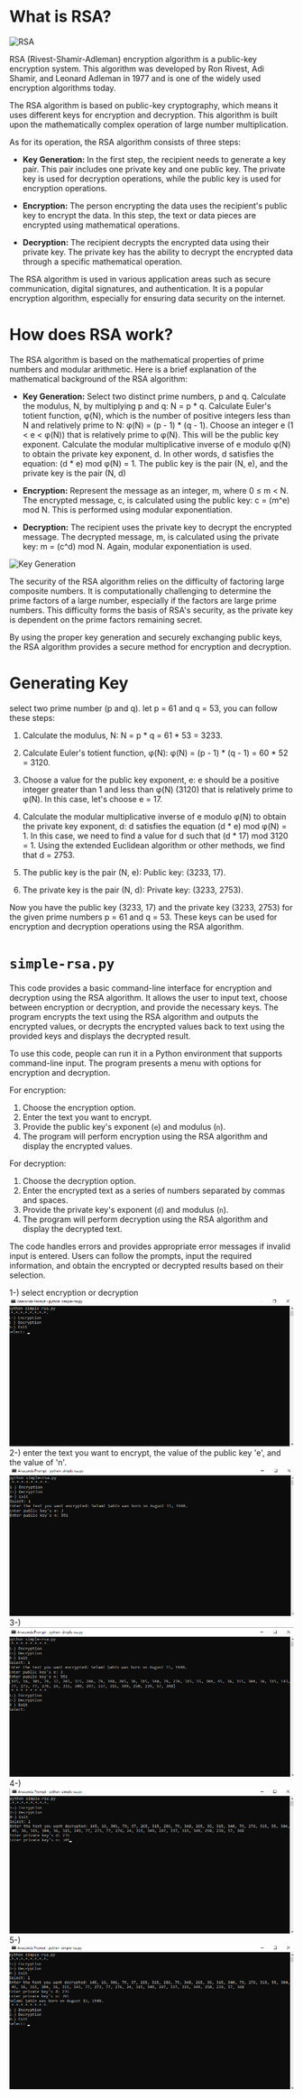 # What is RSA?

![RSA](https://repository-images.githubusercontent.com/188075289/92938f00-a51d-11ea-95a4-a29ba772a729)

RSA (Rivest-Shamir-Adleman) encryption algorithm is a public-key encryption system. This algorithm was developed by Ron Rivest, Adi Shamir, and Leonard Adleman in 1977 and is one of the widely used encryption algorithms today.


The RSA algorithm is based on public-key cryptography, which means it uses different keys for encryption and decryption. This algorithm is built upon the mathematically complex operation of large number multiplication.

As for its operation, the RSA algorithm consists of three steps:

- **Key Generation:** In the first step, the recipient needs to generate a key pair. This pair includes one private key and one public key. The private key is used for decryption operations, while the public key is used for encryption operations.

- **Encryption:** The person encrypting the data uses the recipient's public key to encrypt the data. In this step, the text or data pieces are encrypted using mathematical operations.

- **Decryption:** The recipient decrypts the encrypted data using their private key. The private key has the ability to decrypt the encrypted data through a specific mathematical operation.

The RSA algorithm is used in various application areas such as secure communication, digital signatures, and authentication. It is a popular encryption algorithm, especially for ensuring data security on the internet.


# How does RSA work?
The RSA algorithm is based on the mathematical properties of prime numbers and modular arithmetic. Here is a brief explanation of the mathematical background of the RSA algorithm:

- **Key Generation:**
Select two distinct prime numbers, p and q.
Calculate the modulus, N, by multiplying p and q: N = p * q.
Calculate Euler's totient function, φ(N), which is the number of positive integers less than N and relatively prime to N: φ(N) = (p - 1) * (q - 1).
Choose an integer e (1 < e < φ(N)) that is relatively prime to φ(N). This will be the public key exponent.
Calculate the modular multiplicative inverse of e modulo φ(N) to obtain the private key exponent, d. In other words, d satisfies the equation: (d * e) mod φ(N) = 1.
The public key is the pair (N, e), and the private key is the pair (N, d)

-  **Encryption:**
Represent the message as an integer, m, where 0 ≤ m < N.
The encrypted message, c, is calculated using the public key: c = (m^e) mod N. This is performed using modular exponentiation.

- **Decryption:**
The recipient uses the private key to decrypt the encrypted message.
The decrypted message, m, is calculated using the private key: m = (c^d) mod N. Again, modular exponentiation is used.

![Key Generation](https://samsclass.info/141/proj/pRSA1-1.png)

The security of the RSA algorithm relies on the difficulty of factoring large composite numbers. It is computationally challenging to determine the prime factors of a large number, especially if the factors are large prime numbers. This difficulty forms the basis of RSA's security, as the private key is dependent on the prime factors remaining secret.

By using the proper key generation and securely exchanging public keys, the RSA algorithm provides a secure method for encryption and decryption.

# Generating Key
select two prime number (p and q). let p = 61 and q = 53, you can follow these steps:

1.  Calculate the modulus, N: N = p * q = 61 * 53 = 3233.
    
2.  Calculate Euler's totient function, φ(N): φ(N) = (p - 1) * (q - 1) = 60 * 52 = 3120.
    
3.  Choose a value for the public key exponent, e: e should be a positive integer greater than 1 and less than φ(N) (3120) that is relatively prime to φ(N). In this case, let's choose e = 17.
    
4.  Calculate the modular multiplicative inverse of e modulo φ(N) to obtain the private key exponent, d: d satisfies the equation (d * e) mod φ(N) = 1. In this case, we need to find a value for d such that (d * 17) mod 3120 = 1. Using the extended Euclidean algorithm or other methods, we find that d = 2753.
    
5.  The public key is the pair (N, e): Public key: (3233, 17).
    
6.  The private key is the pair (N, d): Private key: (3233, 2753).
    

Now you have the public key (3233, 17) and the private key (3233, 2753) for the given prime numbers p = 61 and q = 53. These keys can be used for encryption and decryption operations using the RSA algorithm.

# `simple-rsa.py`
This code provides a basic command-line interface for encryption and decryption using the RSA algorithm. It allows the user to input text, choose between encryption or decryption, and provide the necessary keys. The program encrypts the text using the RSA algorithm and outputs the encrypted values, or decrypts the encrypted values back to text using the provided keys and displays the decrypted result.


To use this code, people can run it in a Python environment that supports command-line input. The program presents a menu with options for encryption and decryption.

For encryption:

1.  Choose the encryption option.
2.  Enter the text you want to encrypt.
3.  Provide the public key's exponent (`e`) and modulus (`n`).
4.  The program will perform encryption using the RSA algorithm and display the encrypted values.

For decryption:

1.  Choose the decryption option.
2.  Enter the encrypted text as a series of numbers separated by commas and spaces.
3.  Provide the private key's exponent (`d`) and modulus (`n`).
4.  The program will perform decryption using the RSA algorithm and display the decrypted text.

The code handles errors and provides appropriate error messages if invalid input is entered. Users can follow the prompts, input the required information, and obtain the encrypted or decrypted results based on their selection.

1-) select encryption or decryption
![1](https://github.com/Yagiz-Gur/RSA/blob/main/screenshot/simple/1.png?raw=true)
2-) enter the text you want to encrypt, the value of the public key 'e', and the value of 'n'.
![2](https://github.com/Yagiz-Gur/RSA/blob/main/screenshot/simple/2.png?raw=true)
3-)
![3](https://github.com/Yagiz-Gur/RSA/blob/main/screenshot/simple/3.png?raw=true)
4-)
![4](https://github.com/Yagiz-Gur/RSA/blob/main/screenshot/simple/4.png?raw=true)
5-)
![5](https://github.com/Yagiz-Gur/RSA/blob/main/screenshot/simple/5.png?raw=true)
